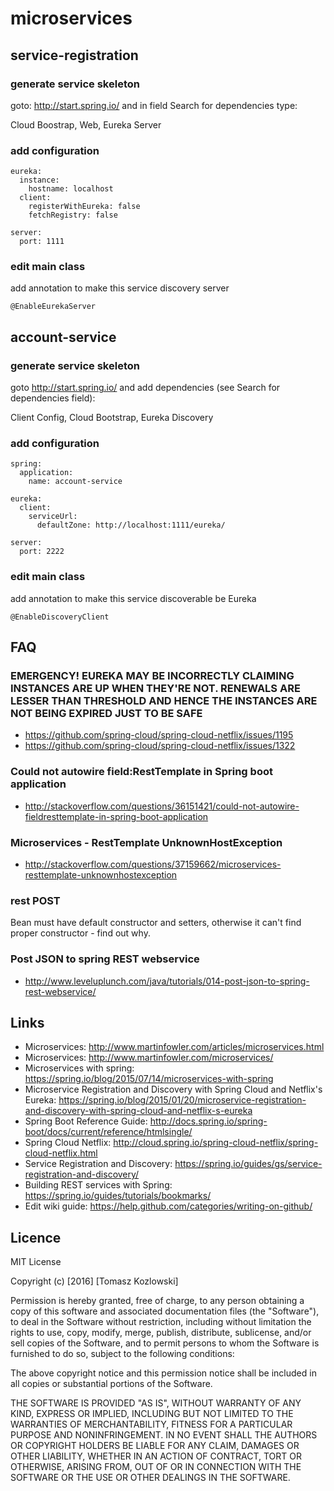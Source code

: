# microservices
## service-registration
### generate service skeleton
goto: http://start.spring.io/ and in field Search for dependencies type:

Cloud Boostrap, Web, Eureka Server

### add configuration
```
eureka:
  instance:
    hostname: localhost
  client:
    registerWithEureka: false
    fetchRegistry: false

server:
  port: 1111
```

### edit main class
add annotation to make this service discovery server
```
@EnableEurekaServer
```

## account-service
### generate service skeleton
goto http://start.spring.io/ and add dependencies (see Search for dependencies field):

Client Config, Cloud Bootstrap, Eureka Discovery

### add configuration
```
spring:
  application:
    name: account-service

eureka:
  client:
    serviceUrl:
      defaultZone: http://localhost:1111/eureka/

server:
  port: 2222
```

### edit main class
add annotation to make this service discoverable be Eureka
```
@EnableDiscoveryClient
```

## FAQ

### EMERGENCY! EUREKA MAY BE INCORRECTLY CLAIMING INSTANCES ARE UP WHEN THEY'RE NOT. RENEWALS ARE LESSER THAN THRESHOLD AND HENCE THE INSTANCES ARE NOT BEING EXPIRED JUST TO BE SAFE
- https://github.com/spring-cloud/spring-cloud-netflix/issues/1195
- https://github.com/spring-cloud/spring-cloud-netflix/issues/1322

### Could not autowire field:RestTemplate in Spring boot application
- http://stackoverflow.com/questions/36151421/could-not-autowire-fieldresttemplate-in-spring-boot-application

### Microservices - RestTemplate UnknownHostException
- http://stackoverflow.com/questions/37159662/microservices-resttemplate-unknownhostexception

### rest POST
Bean must have default constructor and setters, otherwise it can't find proper constructor - find out why.

### Post JSON to spring REST webservice
- http://www.leveluplunch.com/java/tutorials/014-post-json-to-spring-rest-webservice/

## Links
- Microservices: http://www.martinfowler.com/articles/microservices.html
- Microservices: http://www.martinfowler.com/microservices/
- Microservices with spring: https://spring.io/blog/2015/07/14/microservices-with-spring
- Microservice Registration and Discovery with Spring Cloud and Netflix's Eureka: https://spring.io/blog/2015/01/20/microservice-registration-and-discovery-with-spring-cloud-and-netflix-s-eureka
- Spring Boot Reference Guide: http://docs.spring.io/spring-boot/docs/current/reference/htmlsingle/
- Spring Cloud Netflix: http://cloud.spring.io/spring-cloud-netflix/spring-cloud-netflix.html
- Service Registration and Discovery: https://spring.io/guides/gs/service-registration-and-discovery/
- Building REST services with Spring: https://spring.io/guides/tutorials/bookmarks/
- Edit wiki guide: https://help.github.com/categories/writing-on-github/

## Licence

MIT License

Copyright (c) [2016] [Tomasz Kozlowski]

Permission is hereby granted, free of charge, to any person obtaining a copy
of this software and associated documentation files (the "Software"), to deal
in the Software without restriction, including without limitation the rights
to use, copy, modify, merge, publish, distribute, sublicense, and/or sell
copies of the Software, and to permit persons to whom the Software is
furnished to do so, subject to the following conditions:

The above copyright notice and this permission notice shall be included in all
copies or substantial portions of the Software.

THE SOFTWARE IS PROVIDED "AS IS", WITHOUT WARRANTY OF ANY KIND, EXPRESS OR
IMPLIED, INCLUDING BUT NOT LIMITED TO THE WARRANTIES OF MERCHANTABILITY,
FITNESS FOR A PARTICULAR PURPOSE AND NONINFRINGEMENT. IN NO EVENT SHALL THE
AUTHORS OR COPYRIGHT HOLDERS BE LIABLE FOR ANY CLAIM, DAMAGES OR OTHER
LIABILITY, WHETHER IN AN ACTION OF CONTRACT, TORT OR OTHERWISE, ARISING FROM,
OUT OF OR IN CONNECTION WITH THE SOFTWARE OR THE USE OR OTHER DEALINGS IN THE
SOFTWARE.
